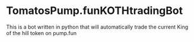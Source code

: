 # TomatosPump.funKOTHtradingBot
This is a bot written in python that will automatically trade the current King of the hill token on pump.fun
